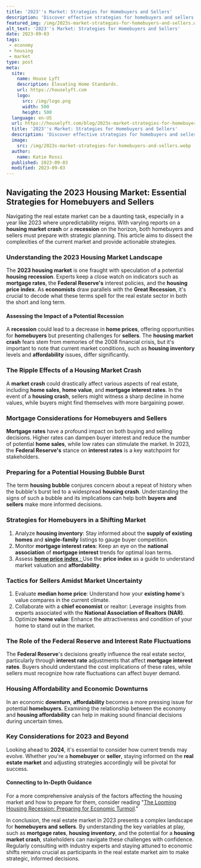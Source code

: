```yaml
---
title: '2023''s Market: Strategies for Homebuyers and Sellers'
description: 'Discover effective strategies for homebuyers and sellers in 2023''s dynamic market. Stay ahead with expert insights and practical advice.'
featured_img: /img/2023s-market-strategies-for-homebuyers-and-sellers.webp
alt_text: '2023''s Market: Strategies for Homebuyers and Sellers'
date: 2023-09-03
tags:
 - economy
 - housing
 - market
type: post
meta:
  site:
    name: House Lyft
    description: Elevating Home Standards.
    url: https://houselyft.com
    logo:
      src: /img/logo.png
      width: 500
      height: 500
  language: en-US
  url: https://houselyft.com/blog/2023s-market-strategies-for-homebuyers-and-sellers
  title: '2023''s Market: Strategies for Homebuyers and Sellers'
  description: 'Discover effective strategies for homebuyers and sellers in 2023''s dynamic market. Stay ahead with expert insights and practical advice.'
  image:
    src: /img/2023s-market-strategies-for-homebuyers-and-sellers.webp
  author:
    name: Katie Rossi
  published: 2023-09-03
  modified: 2023-09-03
---
```



## Navigating the 2023 Housing Market: Essential Strategies for Homebuyers and Sellers

Navigating the real estate market can be a daunting task, especially in a year like 2023 where unpredictability reigns. With varying reports on a **housing market crash** or a **recession** on the horizon, both homebuyers and sellers must prepare with strategic planning. This article aims to dissect the complexities of the current market and provide actionable strategies.

### Understanding the 2023 Housing Market Landscape

The **2023 housing market** is one fraught with speculation of a potential **housing recession**. Experts keep a close watch on indicators such as **mortgage rates**, the **Federal Reserve's** interest policies, and the **housing price index**. As **economists** draw parallels with the **Great Recession**, it's crucial to decode what these terms spell for the real estate sector in both the short and long term.

#### Assessing the Impact of a Potential Recession

A **recession** could lead to a decrease in **home prices**, offering opportunities for **homebuyers** but presenting challenges for **sellers**. The **housing market crash** fears stem from memories of the 2008 financial crisis, but it's important to note that current market conditions, such as **housing inventory** levels and **affordability** issues, differ significantly.

### The Ripple Effects of a Housing Market Crash

A **market crash** could drastically affect various aspects of real estate, including **home sales**, **home value**, and **mortgage interest rates**. In the event of a **housing crash**, sellers might witness a sharp decline in home values, while buyers might find themselves with more bargaining power.

### Mortgage Considerations for Homebuyers and Sellers

**Mortgage rates** have a profound impact on both buying and selling decisions. Higher rates can dampen buyer interest and reduce the number of potential **home sales**, while low rates can stimulate the market. In 2023, the **Federal Reserve's** stance on **interest rates** is a key watchpoint for stakeholders.

### Preparing for a Potential Housing Bubble Burst

The term **housing bubble** conjures concern about a repeat of history when the bubble's burst led to a widespread **housing crash**. Understanding the signs of such a bubble and its implications can help both **buyers and sellers** make more informed decisions.

### Strategies for Homebuyers in a Shifting Market

1. Analyze **housing inventory**: Stay informed about the **supply of existing homes** and **single-family** listings to gauge buyer competition.
2. Monitor **mortgage interest rates**: Keep an eye on the **national association** of **mortgage interest** trends for optimal loan terms.
3. Assess [**home price index** :  ](https://houselyft.com/blog/global-view-housing-recession-impacts-in-2023)Use the **price index** as a guide to understand market valuation and **affordability**.

### Tactics for Sellers Amidst Market Uncertainty

1. Evaluate **median home price**: Understand how your **existing home**'s value compares in the current climate.
2. Collaborate with a **chief economist** or realtor: Leverage insights from experts associated with the **National Association of Realtors (NAR)**.
3. Optimize **home value**: Enhance the attractiveness and condition of your home to stand out in the market.

### The Role of the Federal Reserve and Interest Rate Fluctuations

The **Federal Reserve**'s decisions greatly influence the real estate sector, particularly through **interest rate** adjustments that affect **mortgage interest rates**. Buyers should understand the cost implications of these rates, while sellers must recognize how rate fluctuations can affect buyer demand.

### Housing Affordability and Economic Downturns

In an economic **downturn**, **affordability** becomes a more pressing issue for potential **homebuyers**. Examining the relationship between the economy and **housing affordability** can help in making sound financial decisions during uncertain times.

### Key Considerations for 2023 and Beyond

Looking ahead to **2024**, it's essential to consider how current trends may evolve. Whether you're a **homebuyer** or **seller**, staying informed on the **real estate market** and adjusting strategies accordingly will be pivotal for success.

#### Connecting to In-Depth Guidance

For a more comprehensive analysis of the factors affecting the housing market and how to prepare for them, consider reading "[The Looming Housing Recession: Preparing for Economic Turmoil](https://houselyft.com/blog/the-looming-housing-recession-preparing-for-economic-turmoil/)."

In conclusion, the real estate market in 2023 presents a complex landscape for **homebuyers and sellers**. By understanding the key variables at play, such as **mortgage rates**, **housing inventory**, and the potential for a **housing market crash**, stakeholders can navigate these challenges with confidence. Regularly consulting with industry experts and staying attuned to economic shifts remains crucial as participants in the real estate market aim to make strategic, informed decisions.